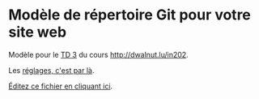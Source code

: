 # Modèle de répertoire Git pour votre site web

Modèle pour le [TD 3](http://defeo.lu/in202/tutorials/tutorial3) du
cours <http://dwalnut.lu/in202>.

Les [réglages, c'est par là](../../settings).

[Éditez ce fichier en cliquant ici](../../edit/master/README.md).
